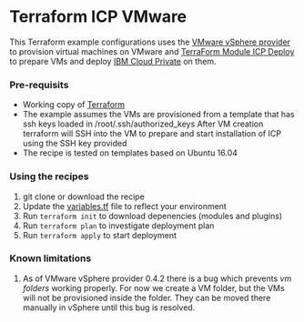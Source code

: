 # Terraform ICP VMware

This Terraform example configurations uses the [VMware vSphere provider](https://www.terraform.io/docs/providers/vsphere/index.html) to provision virtual machines on VMware
and [TerraForm Module ICP Deploy](https://github.com/ibm-cloud-architecture/terraform-module-icp-deploy) to prepare VMs and deploy [IBM Cloud Private](https://www.ibm.com/cloud-computing/products/ibm-cloud-private/) on them.


### Pre-requisits

* Working copy of [Terraform](https://www.terraform.io/intro/getting-started/install.html)
* The example assumes the VMs are provisioned from a template that has ssh keys loaded in /root/.ssh/authorized_keys
   After VM creation terraform will SSH into the VM to prepare and start installation of ICP using the SSH key provided
* The recipe is tested on templates based on Ubuntu 16.04

### Using the recipes

1. git clone or download the recipe 
1. Update the [variables.tf](variables.tf) file to reflect your environment
1. Run `terraform init` to download depenencies (modules and plugins)
1. Run `terraform plan` to investigate deployment plan
1. Run `terraform apply` to start deployment


### Known limitations
1. As of VMware vSphere provider 0.4.2 there is a bug which prevents _vm folders_ working properly. 
   For now we create a VM folder, but the VMs will not be provisioned inside the folder. They can be moved there manually in vSphere until this bug is resolved.

